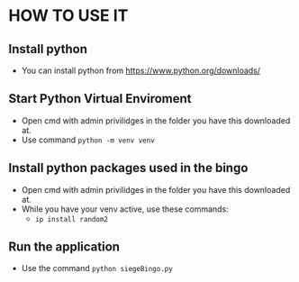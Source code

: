 # HOW TO USE IT
## Install python
- You can install python from https://www.python.org/downloads/

## Start Python Virtual Enviroment
- Open cmd with admin privilidges in the folder you have this downloaded at.
- Use command `python -m venv venv`

## Install python packages used in the bingo
- Open cmd with admin privilidges in the folder you have this downloaded at.
- While you have your venv active, use these commands:
    - `ip install random2`

## Run the application
- Use the command `python siegeBingo.py`
